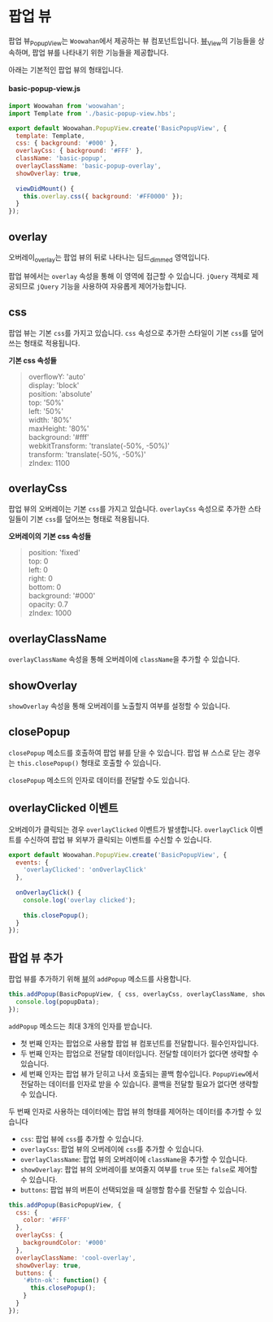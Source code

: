 # 팝업 뷰

팝업 뷰<sub>PopupView</sub>는 `Woowahan`에서 제공하는 뷰 컴포넌트입니다.
[뷰]('./view.md')<sub>View</sub>의 기능들을 상속하며, 팝업 뷰를 나타내기 위한 기능들을 제공합니다.

아래는 기본적인 팝업 뷰의 형태입니다.

#### basic-popup-view.js

```javascript
import Woowahan from 'woowahan';
import Template from './basic-popup-view.hbs';

export default Woowahan.PopupView.create('BasicPopupView', {
  template: Template,
  css: { background: '#000' },
  overlayCss: { background: '#FFF' },
  className: 'basic-popup',
  overlayClassName: 'basic-popup-overlay',
  showOverlay: true,
  
  viewDidMount() {
    this.overlay.css({ background: '#FF0000' });
  }
});
```

## overlay

오버레이<sub>overlay</sub>는 팝업 뷰의 뒤로 나타나는 딤드<sub>dimmed</sub> 영역입니다.

팝업 뷰에서는 `overlay` 속성을 통해 이 영역에 접근할 수 있습니다.
`jQuery` 객체로 제공되므로 `jQuery` 기능을 사용하여 자유롭게 제어가능합니다.

## css

팝업 뷰는 기본 `css`를 가지고 있습니다.
`css` 속성으로 추가한 스타일이 기본 `css`를 덮어쓰는 형태로 적용됩니다.

**기본 css 속성들**

> overflowY: 'auto'  
> display: 'block'  
> position: 'absolute'  
> top: '50%'  
> left: '50%'  
> width: '80%'  
> maxHeight: '80%'  
> background: '#fff'  
> webkitTransform: 'translate(-50%, -50%)'  
> transform: 'translate(-50%, -50%)'  
> zIndex: 1100  

## overlayCss

팝업 뷰의 오버레이는 기본 `css`를 가지고 있습니다.
`overlayCss` 속성으로 추가한 스타일들이 기본 `css`를 덮어쓰는 형태로 적용됩니다.

**오버레이의 기본 css 속성들**

> position: 'fixed'  
> top: 0  
> left: 0  
> right: 0  
> bottom: 0  
> background: '#000'  
> opacity: 0.7  
> zIndex: 1000  

## overlayClassName

`overlayClassName` 속성을 통해 오버레이에 `className`을 추가할 수 있습니다.

## showOverlay

`showOverlay` 속성을 통해 오버레이를 노출할지 여부를 설정할 수 있습니다.

## closePopup

`closePopup` 메소드를 호출하여 팝업 뷰를 닫을 수 있습니다.
팝업 뷰 스스로 닫는 경우는 `this.closePopup()` 형태로 호출할 수 있습니다.

`closePopup` 메소드의 인자로 데이터를 전달할 수도 있습니다.

## overlayClicked 이벤트

오버레이가 클릭되는 경우 `overlayClicked` 이벤트가 발생합니다.
`overlayClick` 이벤트를 수신하여 팝업 뷰 외부가 클릭되는 이벤트를 수신할 수 있습니다.

```javascript
export default Woowahan.PopupView.create('BasicPopupView', {
  events: {
    'overlayClicked': 'onOverlayClick'
  },
  
  onOverlayClick() {
    console.log('overlay clicked');
    
    this.closePopup();
  }
});
```

## 팝업 뷰 추가 

팝업 뷰를 추가하기 위해 [뷰](./view.md)의 `addPopup` 메소드를 사용합니다.

```javascript
this.addPopup(BasicPopupView, { css, overlayCss, overlayClassName, showOverlay, buttons, popupData }, function(popupData) {
  console.log(popupData);
});
```

`addPopup` 메소드는 최대 3개의 인자를 받습니다.

- 첫 번째 인자는 팝업으로 사용할 팝업 뷰 컴포넌트를 전달합니다. 필수인자입니다.
- 두 번째 인자는 팝업으로 전달할 데이터입니다. 전달할 데이터가 없다면 생략할 수 있습니다.
- 세 번째 인자는 팝업 뷰가 닫히고 나서 호출되는 콜백 함수입니다. `PopupView`에서 전달하는 데이터를 인자로 받을 수 있습니다. 콜백을 전달할 필요가 없다면 생략할 수 있습니다.

두 번째 인자로 사용하는 데이터에는 팝업 뷰의 형태를 제어하는 데이터를 추가할 수 있습니다

- `css`: 팝업 뷰에 `css`를 추가할 수 있습니다.
- `overlayCss`: 팝업 뷰의 오버레이에 `css`를 추가할 수 있습니다.
- `overlayClassName`: 팝업 뷰의 오버레이에 `className`을 추가할 수 있습니다.
- `showOverlay`: 팝업 뷰의 오버레이를 보여줄지 여부를 `true` 또는 `false`로 제어할 수 있습니다.
- `buttons`: 팝업 뷰의 버튼이 선택되었을 때 실행할 함수를 전달할 수 있습니다.

```javascript
this.addPopup(BasicPopupView, {
  css: {
    color: '#FFF'
  },
  overlayCss: {
    backgroundColor: '#000'
  },
  overlayClassName: 'cool-overlay',
  showOverlay: true,
  buttons: {
    '#btn-ok': function() {
      this.closePopup();
    }
  }
});
```